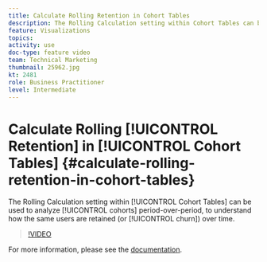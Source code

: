 ```yaml
---
title: Calculate Rolling Retention in Cohort Tables 
description: The Rolling Calculation setting within Cohort Tables can be used to analyze cohorts period-over-period, to understand how the same users are retained (or churn) over time.
feature: Visualizations
topics: 
activity: use
doc-type: feature video
team: Technical Marketing
thumbnail: 25962.jpg
kt: 2481
role: Business Practitioner
level: Intermediate
---
```


# Calculate Rolling [!UICONTROL Retention] in [!UICONTROL Cohort Tables] {#calculate-rolling-retention-in-cohort-tables}

The Rolling Calculation setting within [!UICONTROL Cohort Tables] can be used to analyze [!UICONTROL cohorts] period-over-period, to understand how the same users are retained (or [!UICONTROL churn]) over time.

>[!VIDEO](https://video.tv.adobe.com/v/25962/?quality=12)

For more information, please see the [documentation](https://marketing.adobe.com/resources/help/en_US/analytics/analysis-workspace/cohort_analysis.html).
